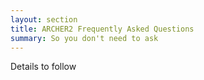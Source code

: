 ```yaml
---
layout: section
title: ARCHER2 Frequently Asked Questions
summary: So you don't need to ask
---
```


Details to follow